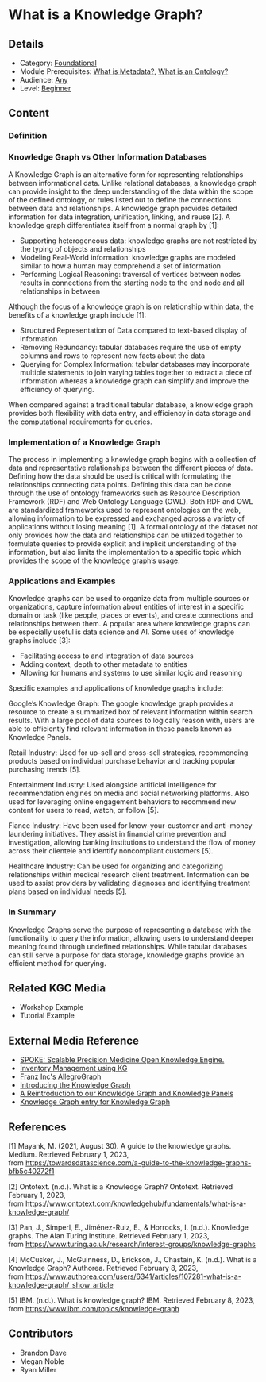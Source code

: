 # What is a Knowledge Graph?
## Details
* Category: [Foundational](../../categories/Foundational.md)
* Module Prerequisites: [What is Metadata?](../What_is_Metadata/What_is_Metadata.md), [What is an Ontology?](../What_is_an_Ontology/What_is_an_Ontology.md)
* Audience: [Any](../../audiences/Any.md)
* Level: [Beginner](../../levels/Beginner.md)

## Content

### Definition

### Knowledge Graph vs Other Information Databases
A Knowledge Graph is an alternative form for representing relationships between informational data.  Unlike relational databases, a knowledge graph can provide insight to the deep understanding of the data within the scope of the defined ontology, or rules listed out to define the connections between data and relationships.  A knowledge graph provides detailed information for data integration, unification, linking, and reuse [2].  A knowledge graph differentiates itself from a normal graph by [1]:  
- Supporting heterogeneous data:  knowledge graphs are not restricted by the typing of objects and relationships
- Modeling Real-World information:  knowledge graphs are modeled similar to how a human may comprehend a set of information
- Performing Logical Reasoning:  traversal of vertices between nodes results in  connections from the starting node to the end node and all relationships in between  

Although the focus of a knowledge graph is on relationship within data, the benefits of a knowledge graph include [1]:
- Structured Representation of Data compared to text-based display of information
- Removing Redundancy:  tabular databases require the use of empty columns and rows to represent new facts about the data
- Querying for Complex Information:  tabular databases may incorporate multiple statements to join varying tables together to extract a piece of information whereas a knowledge graph can simplify and improve the efficiency of querying.  

When compared against a traditional tabular database, a knowledge graph provides both  flexibility with data entry, and efficiency in data storage and the computational requirements for queries.

### Implementation of a Knowledge Graph
The process in implementing a knowledge graph begins with a collection of data and representative relationships between the different pieces of data.  Defining how the data should be used is critical with formulating the relationships connecting data points.  Defining this data can be done through the use of ontology frameworks such as Resource Description Framework (RDF) and Web Ontology Language (OWL).  Both RDF and OWL are standardized frameworks used to represent ontologies on the web, allowing information to be expressed and exchanged across a variety of applications without losing meaning [1].  A formal ontology of the dataset not only provides how the data and relationships can be utilized together to formulate queries to provide explicit and implicit understanding of the information, but also limits the implementation to a specific topic which provides the scope of the knowledge graph’s usage.  

### Applications and Examples
Knowledge graphs can be used to organize data from multiple sources or organizations, capture information about entities of interest in a specific domain or task (like people, places or events), and create connections and relationships between them. A popular area where knowledge graphs can be especially useful is data science and AI.  Some uses of knowledge graphs include [3]:
* Facilitating access to and integration of data sources
* Adding context, depth to other metadata to entities
* Allowing for humans and systems to use similar logic and reasoning

Specific examples and applications of knowledge graphs include:

Google’s Knowledge Graph:  The google knowledge graph provides a resource to create a summarized box of relevant information within search results. With a large pool of data sources to logically reason with, users are able to efficiently find relevant information in these panels known as Knowledge Panels.

Retail Industry: Used for up-sell and cross-sell strategies, recommending products based on individual purchase behavior and tracking popular purchasing trends [5].

Entertainment Industry: Used alongside artificial intelligence for recommendation engines on media and social networking platforms.  Also used for leveraging online engagement behaviors to recommend new content for users to read, watch, or follow [5].

Fiance Industry: Have been used for know-your-customer and anti-money laundering initiatives. They assist in financial crime prevention and investigation, allowing banking institutions to understand the flow of money across their clientele and identify noncompliant customers [5].

Healthcare Industry: Can be used for organizing and categorizing relationships within medical research client treatment. Information can be used to assist providers by validating diagnoses and identifying treatment plans based on individual needs [5]. 


### In Summary
Knowledge Graphs serve the purpose of representing a database with the functionality to query the information,  allowing users to understand deeper meaning found through undefined relationships.  While tabular databases can still serve a purpose for data storage, knowledge graphs provide an efficient method for querying.  

## Related KGC Media
* Workshop Example
* Tutorial Example

## External Media Reference
* [SPOKE: Scalable Precision Medicine Open Knowledge Engine.](https://spoke.ucsf.edu/)
* [Inventory Management using KG](https://www.youtube.com/watch?v=WKC0i47szjU)
* [Franz Inc's AllegroGraph](https://allegrograph.com/about-franz/)
* [Introducing the Knowledge Graph](https://blog.google/products/search/introducing-knowledge-graph-things-not/)
* [A Reintroduction to our Knowledge Graph and Knowledge Panels](https://blog.google/products/search/about-knowledge-graph-and-knowledge-panels/)
* [Knowledge Graph entry for Knowledge Graph](https://kgkg.factnexus.com/@3782~6.html)


## References
[1] Mayank, M. (2021, August 30). A guide to the knowledge graphs. Medium. Retrieved
February 1, 2023, <br> from https://towardsdatascience.com/a-guide-to-the-knowledge-graphs-bfb5c40272f1 <br>

[2] Ontotext. (n.d.). What is a Knowledge Graph? Ontotext. Retrieved February 1, 2023, <br> from
https://www.ontotext.com/knowledgehub/fundamentals/what-is-a-knowledge-graph/ <br>

[3] Pan, J., Simperl, E., Jiménez-Ruiz, E., & Horrocks, I. (n.d.). Knowledge graphs. The Alan
Turing Institute. Retrieved February 1, 2023, <br> from
https://www.turing.ac.uk/research/interest-groups/knowledge-graphs <br>

[4] McCusker, J., McGuinness, D., Erickson, J., Chastain, K. (n.d.). What is a Knowledge Graph? Authorea. Retrieved February 8, 2023, <br> from https://www.authorea.com/users/6341/articles/107281-what-is-a-knowledge-graph/_show_article <br>

[5] IBM. (n.d.). What is knowledge graph? IBM. Retrieved February 8, 2023, <br> from https://www.ibm.com/topics/knowledge-graph <br>

## Contributors
* Brandon Dave
* Megan Noble
* Ryan Miller
